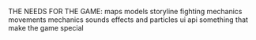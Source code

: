 THE NEEDS FOR THE GAME:
maps
models 
storyline 
fighting mechanics 
movements mechanics 
sounds 
effects and particles 
ui 
api 
something that make the game special
